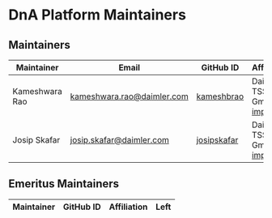 <!-- SPDX-License-Identifier: MIT --->
# DnA Platform Maintainers

## Maintainers

| Maintainer          | Email                             | GitHub ID                                   | Affiliation                                                                                       | Joined     |
|---------------------|-----------------------------------|---------------------------------------------|---------------------------------------------------------------------------------------------------|------------|
| Kameshwara Rao | <kameshwara.rao@daimler.com> | [kameshbrao](https://github.com/kameshbrao)   | Daimler TSS GmbH, [imprint](https://github.com/Daimler/daimler-foss/blob/master/LEGAL_IMPRINT.md) | 2021-12-24 |
| Josip Skafar | <josip.skafar@daimler.com> | [josipskafar](https://github.com/josipskafar)   | Daimler TSS GmbH, [imprint](https://github.com/Daimler/daimler-foss/blob/master/LEGAL_IMPRINT.md) | 2021-12-24 |


## Emeritus Maintainers

| Maintainer | GitHub ID | Affiliation | Left |
|------------|-----------|-------------|------|

